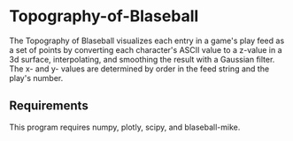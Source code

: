 # Topography-of-Blaseball
The Topography of Blaseball visualizes each entry in a game's play feed as a set of points by converting each character's ASCII value to a z-value in a 3d surface, interpolating, and smoothing the result with a Gaussian filter. 
The x- and y- values are determined by order in the feed string and the play's number. 

## Requirements
This program requires numpy, plotly, scipy, and blaseball-mike.
